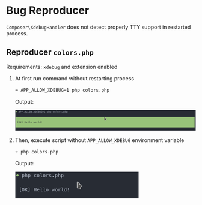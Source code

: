 # Bug Reproducer
`Composer\XdebugHandler` does not detect properly TTY support in restarted process.

## Reproducer `colors.php`

Requirements: `xdebug` and extension enabled

1. At first run command without restarting process

    ```bash
    ➜ APP_ALLOW_XDEBUG=1 php colors.php
    ```
    
    Output:

    ![color-output](./img/color_output.png "Color Output")


2. Then, execute script without `APP_ALLOW_XDEBUG` environment variable

    ```bash
    ➜ php colors.php
    ```

    Output:
    
    ![no-color-output](./img/no_color_output.png "No-Color Output")

